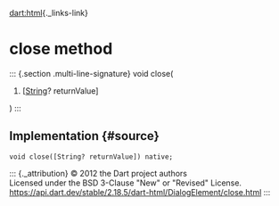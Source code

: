 [dart:html](../../dart-html/dart-html-library){._links-link}

close method
============

::: {.section .multi-line-signature}
void close(

1.  \[[String](../../dart-core/string-class)? returnValue\]

)
:::

Implementation {#source}
--------------

``` {.language-dart data-language="dart"}
void close([String? returnValue]) native;
```

::: {._attribution}
© 2012 the Dart project authors\
Licensed under the BSD 3-Clause \"New\" or \"Revised\" License.\
<https://api.dart.dev/stable/2.18.5/dart-html/DialogElement/close.html>
:::
